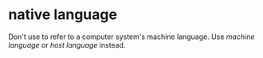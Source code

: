 # native language

Don't use to refer to a computer system's machine language. Use *machine language* or *host language* instead.
